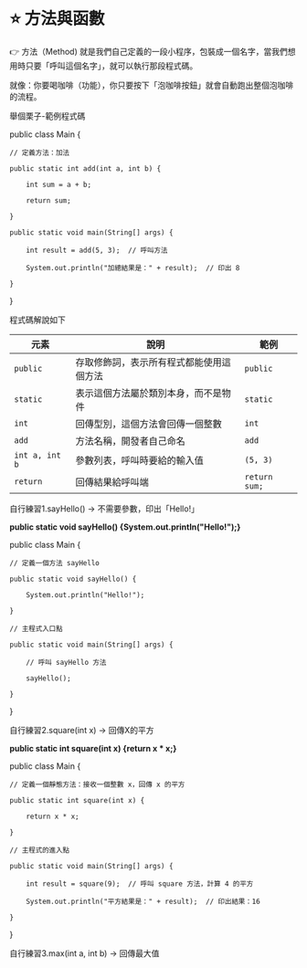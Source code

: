 # ⭐ 方法與函數
👉 方法（Method) 就是我們自己定義的一段小程序，包裝成一個名字，當我們想用時只要「呼叫這個名字」，就可以執行那段程式碼。

就像：你要喝咖啡（功能），你只要按下「泡咖啡按鈕」就會自動跑出整個泡咖啡的流程。

舉個栗子-範例程式碼

public class Main {

    // 定義方法：加法
    
    public static int add(int a, int b) {
    
        int sum = a + b;
        
        return sum;
        
    }

    public static void main(String[] args) {
    
        int result = add(5, 3);  // 呼叫方法
        
        System.out.println("加總結果是：" + result);  // 印出 8
        
    }
    
}

程式碼解說如下

| 元素     | 說明                                   | 範例            |
|----------|----------------------------------------|-----------------|
| `public` | 存取修飾詞，表示所有程式都能使用這個方法 | `public`        |
| `static` | 表示這個方法屬於類別本身，而不是物件     | `static`        |
| `int`    | 回傳型別，這個方法會回傳一個整數         | `int`           |
| `add`    | 方法名稱，開發者自己命名                 | `add`           |
| `int a, int b` | 參數列表，呼叫時要給的輸入值           | `(5, 3)`        |
| `return` | 回傳結果給呼叫端                         | `return sum;`   |

自行練習1.sayHello() → 不需要參數，印出「Hello!」

**public static void sayHello() {System.out.println("Hello!");}**

public class Main {

    // 定義一個方法 sayHello
    
    public static void sayHello() {
    
        System.out.println("Hello!");
        
    }

    // 主程式入口點
    
    public static void main(String[] args) {
    
        // 呼叫 sayHello 方法
        
        sayHello();
        
    }
    
}

自行練習2.square(int x) → 回傳X的平方

**public static int square(int x) {return x * x;}**

public class Main {

    // 定義一個靜態方法：接收一個整數 x，回傳 x 的平方
    
    public static int square(int x) {
    
        return x * x;
        
    }

    // 主程式的進入點
    
    public static void main(String[] args) {
    
        int result = square(9);  // 呼叫 square 方法，計算 4 的平方
        
        System.out.println("平方結果是：" + result);  // 印出結果：16
        
    }
    
}


自行練習3.max(int a, int b) → 回傳最大值


